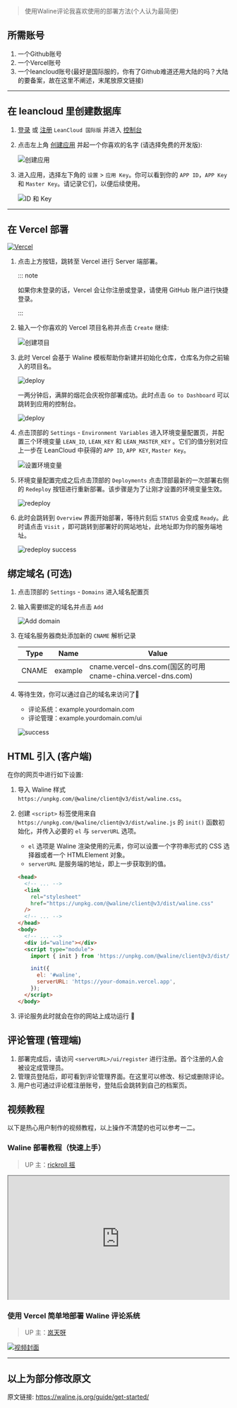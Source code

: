 > 使用Waline评论我喜欢使用的部署方法(个人认为最简便)

## 所需账号
1. 一个Github账号
2. 一个Vercel账号
3. 一个leancloud账号(最好是国际服的，你有了Github难道还用大陆的吗？大陆的要备案，故在这里不阐述，末尾放原文链接)

---
## 在 leancloud 里创建数据库

1. [登录](https://console.leancloud.app/login) 或 [注册](https://console.leancloud.app/register) `LeanCloud 国际版` 并进入 [控制台](https://console.leancloud.app/apps)

1. 点击左上角 [创建应用](https://console.leancloud.app/apps) 并起一个你喜欢的名字 (请选择免费的开发版):

   ![创建应用](https://s2.loli.net/2025/04/14/7FOYbvS8MlQXe52.png)

1. 进入应用，选择左下角的 `设置` > `应用 Key`。你可以看到你的 `APP ID`，`APP Key` 和 `Master Key`。请记录它们，以便后续使用。

   ![ID 和 Key](https://s2.loli.net/2025/04/14/c1Vltvsm8GYXSbf.png)

---
## 在 Vercel 部署
[![Vercel](https://vercel.com/button)](https://vercel.com/new/clone?repository-url=https%3A%2F%2Fgithub.com%2Fwalinejs%2Fwaline%2Ftree%2Fmain%2Fexample)

1. 点击上方按钮，跳转至 Vercel 进行 Server 端部署。

   ::: note

   如果你未登录的话，Vercel 会让你注册或登录，请使用 GitHub 账户进行快捷登录。

   :::

1. 输入一个你喜欢的 Vercel 项目名称并点击 `Create` 继续:

   ![创建项目](https://s2.loli.net/2025/04/14/XauJLO7hfcWVx2Y.png)

1. 此时 Vercel 会基于 Waline 模板帮助你新建并初始化仓库，仓库名为你之前输入的项目名。

   ![deploy](https://s2.loli.net/2025/04/14/Q7tExaML3XKlf12.png)

   一两分钟后，满屏的烟花会庆祝你部署成功。此时点击 `Go to Dashboard` 可以跳转到应用的控制台。

   ![deploy](https://s2.loli.net/2025/04/14/HqfvwV6GdrFROSZ.png)

1. 点击顶部的 `Settings` - `Environment Variables` 进入环境变量配置页，并配置三个环境变量 `LEAN_ID`, `LEAN_KEY` 和 `LEAN_MASTER_KEY` 。它们的值分别对应上一步在 LeanCloud 中获得的 `APP ID`, `APP KEY`, `Master Key`。

   ![设置环境变量](https://s2.loli.net/2025/04/14/9laMFio1umnjB6g.png)

1. 环境变量配置完成之后点击顶部的 `Deployments` 点击顶部最新的一次部署右侧的 `Redeploy` 按钮进行重新部署。该步骤是为了让刚才设置的环境变量生效。

   ![redeploy](https://s2.loli.net/2025/04/14/WkVxeRub73aIHBX.png)

1. 此时会跳转到 `Overview` 界面开始部署，等待片刻后 `STATUS` 会变成 `Ready`。此时请点击 `Visit` ，即可跳转到部署好的网站地址，此地址即为你的服务端地址。

   ![redeploy success](https://s2.loli.net/2025/04/14/xM8rEezGTqFQNCY.png)

## 绑定域名 (可选)

1. 点击顶部的 `Settings` - `Domains` 进入域名配置页

1. 输入需要绑定的域名并点击 `Add`

   ![Add domain](https://s2.loli.net/2025/04/14/9wHyLEWQOtvz1fA.png)

1. 在域名服务器商处添加新的 `CNAME` 解析记录

   | Type  | Name    | Value                                                       |
   | ----- | ------- | ----------------------------------------------------------- |
   | CNAME | example | cname.vercel-dns.com(国区的可用 cname-china.vercel-dns.com) |

1. 等待生效，你可以通过自己的域名来访问了:tada:

   - 评论系统：example.yourdomain.com
   - 评论管理：example.yourdomain.com/ui

   ![success](https://s2.loli.net/2025/04/14/4BOxqfs16erKTMV.png)

## HTML 引入 (客户端)

在你的网页中进行如下设置:

1. 导入 Waline 样式 `https://unpkg.com/@waline/client@v3/dist/waline.css`。

1. 创建 `<script>` 标签使用来自 `https://unpkg.com/@waline/client@v3/dist/waline.js` 的 `init()` 函数初始化，并传入必要的 `el` 与 `serverURL` 选项。

   - `el` 选项是 Waline 渲染使用的元素，你可以设置一个字符串形式的 CSS 选择器或者一个 HTMLElement 对象。
   - `serverURL` 是服务端的地址，即上一步获取到的值。

   ```html {3-7,12-18}:line-numbers
   <head>
     <!-- ... -->
     <link
       rel="stylesheet"
       href="https://unpkg.com/@waline/client@v3/dist/waline.css"
     />
     <!-- ... -->
   </head>
   <body>
     <!-- ... -->
     <div id="waline"></div>
     <script type="module">
       import { init } from 'https://unpkg.com/@waline/client@v3/dist/waline.js';

       init({
         el: '#waline',
         serverURL: 'https://your-domain.vercel.app',
       });
     </script>
   </body>
   ```

1. 评论服务此时就会在你的网站上成功运行 :tada:

## 评论管理 (管理端)

1. 部署完成后，请访问 `<serverURL>/ui/register` 进行注册。首个注册的人会被设定成管理员。
1. 管理员登陆后，即可看到评论管理界面。在这里可以修改、标记或删除评论。
1. 用户也可通过评论框注册账号，登陆后会跳转到自己的档案页。

## 视频教程

以下是热心用户制作的视频教程，以上操作不清楚的也可以参考一二。

### Waline 部署教程（快速上手）

> UP 主：[rickroll 摇](https://space.bilibili.com/381992209)

<div style="position:relative; padding-bottom:56.25%; height:0; overflow:hidden;">
  <iframe style="position:absolute; top:0; left:0; width:100%; height:100%;" 
          src="https://player.bilibili.com/player.html?isOutside=true&aid=603711299&bvid=BV1pB4y1E7fp&cid=851182849&p=1">
  </iframe>
</div>

### 使用 Vercel 简单地部署 Waline 评论系统

> UP 主：[岚天呀](https://space.bilibili.com/355877984)

[![视频封面](https://cdn.jsdelivr.net/gh/kmfx/tuchuang@main/img/202505102023301.jpg)](https://www.bilibili.com/video/BV1Ft4y1A73f/)

---

## 以上为部分修改原文
原文链接: <https://waline.js.org/guide/get-started/>
